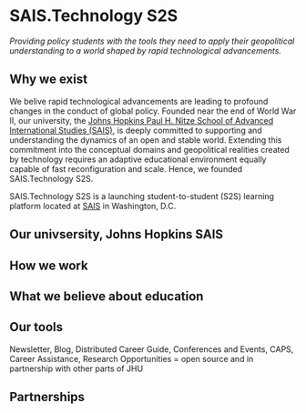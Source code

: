 # SAIS.Technology S2S

*Providing policy students with the tools they need to apply their geopolitical understanding to a world shaped by rapid technological advancements.*

## Why we exist

We belive rapid technological advancements are leading to profound changes in the conduct of global policy. Founded near the end of World War II, our university, the [Johns Hopkins Paul H. Nitze School of Advanced International Studies (SAIS)](https://www.sais-jhu.edu/), is deeply committed to supporting and understanding the dynamics of an open and stable world. Extending this commitment into the conceptual domains and geopolitical realities created by technology requires an adaptive educational environment equally capable of fast reconfiguration and scale. Hence, we founded SAIS.Technology S2S. 

SAIS.Technology S2S is a launching student-to-student (S2S) learning platform located at [SAIS](https://www.sais-jhu.edu/) in Washington, D.C. 

## Our univsersity, Johns Hopkins SAIS

## How we work

## What we believe about education

## Our tools

Newsletter, Blog, Distributed Career Guide, Conferences and Events, CAPS, Career Assistance, Research Opportunities = open source and in partnership with other parts of JHU

## Partnerships






